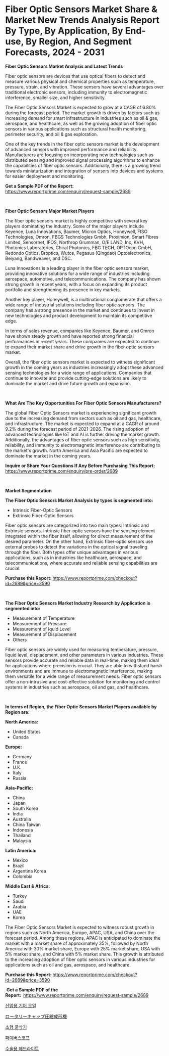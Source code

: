 <p><h1>Fiber Optic Sensors Market Share & Market New Trends Analysis Report By Type, By Application, By End-use, By Region, And Segment Forecasts, 2024 - 2031</h1></p><p><strong>Fiber Optic Sensors Market Analysis and Latest Trends</strong></p>
<p><p>Fiber optic sensors are devices that use optical fibers to detect and measure various physical and chemical properties such as temperature, pressure, strain, and vibration. These sensors have several advantages over traditional electronic sensors, including immunity to electromagnetic interference, smaller size, and higher sensitivity.</p><p>The Fiber Optic Sensors Market is expected to grow at a CAGR of 6.80% during the forecast period. The market growth is driven by factors such as increasing demand for smart infrastructure in industries such as oil & gas, aerospace, and healthcare, as well as the growing adoption of fiber optic sensors in various applications such as structural health monitoring, perimeter security, and oil & gas exploration.</p><p>One of the key trends in the fiber optic sensors market is the development of advanced sensors with improved performance and reliability. Manufacturers are focusing on incorporating new technologies such as distributed sensing and improved signal processing algorithms to enhance the capabilities of fiber optic sensors. Additionally, there is a growing trend towards miniaturization and integration of sensors into devices and systems for easier deployment and monitoring.</p></p>
<p><strong>Get a Sample PDF of the Report:&nbsp;</strong> <a href="https://www.reportprime.com/enquiry/request-sample/2689">https://www.reportprime.com/enquiry/request-sample/2689</a></p>
<p>&nbsp;</p>
<p><strong>Fiber Optic Sensors Major Market Players</strong></p>
<p><p>The fiber optic sensors market is highly competitive with several key players dominating the industry. Some of the major players include Keyence, Luna Innovations, Baumer, Micron Optics, Honeywell, FISO Technologies, Omron, FBGS Technologies Gmbh, Proximion, Smart Fibres Limited, Sensornet, IFOS, Northrop Grumman, O/E LAND, Inc, KVH, Photonics Laboratories, Chiral Photonics, FBG TECH, OPTOcon GmbH, Redondo Optics, Broptics, Wutos, Pegasus (Qingdao) Optoelectronics, Beiyang, Bandweaver, and DSC. </p><p>Luna Innovations is a leading player in the fiber optic sensors market, providing innovative solutions for a wide range of industries including aerospace, automotive, and telecommunications. The company has shown strong growth in recent years, with a focus on expanding its product portfolio and strengthening its presence in key markets.</p><p>Another key player, Honeywell, is a multinational conglomerate that offers a wide range of industrial solutions including fiber optic sensors. The company has a strong presence in the market and continues to invest in new technologies and product development to maintain its competitive edge.</p><p>In terms of sales revenue, companies like Keyence, Baumer, and Omron have shown steady growth and have reported strong financial performances in recent years. These companies are expected to continue to expand their market share and drive growth in the fiber optic sensors market.</p><p>Overall, the fiber optic sensors market is expected to witness significant growth in the coming years as industries increasingly adopt these advanced sensing technologies for a wide range of applications. Companies that continue to innovate and provide cutting-edge solutions are likely to dominate the market and drive future growth and expansion.</p></p>
<p>&nbsp;</p>
<p><strong>What Are The Key Opportunities For Fiber Optic Sensors Manufacturers?</strong></p>
<p><p>The global Fiber Optic Sensors market is experiencing significant growth due to the increasing demand from sectors such as oil and gas, healthcare, and infrastructure. The market is expected to expand at a CAGR of around 9.2% during the forecast period of 2021-2026. The rising adoption of advanced technologies like IoT and AI is further driving the market growth. Additionally, the advantages of fiber optic sensors such as high sensitivity, reliability, and immunity to electromagnetic interference are contributing to the market's growth. North America and Asia Pacific are expected to dominate the market in the coming years.</p></p>
<p><strong>Inquire or Share Your Questions If Any Before Purchasing This Report:</strong> <a href="https://www.reportprime.com/enquiry/pre-order/2689">https://www.reportprime.com/enquiry/pre-order/2689</a></p>
<p>&nbsp;</p>
<p><strong>Market Segmentation</strong></p>
<p><strong>The Fiber Optic Sensors Market Analysis by types is segmented into:</strong></p>
<p><ul><li>Intrinsic Fiber-Optic Sensors</li><li>Extrinsic Fiber-Optic Sensors</li></ul></p>
<p><p>Fiber optic sensors are categorized into two main types: Intrinsic and Extrinsic sensors. Intrinsic fiber-optic sensors have the sensing element integrated within the fiber itself, allowing for direct measurement of the desired parameter. On the other hand, Extrinsic fiber-optic sensors use external probes to detect the variations in the optical signal traveling through the fiber. Both types offer unique advantages in various applications, such as in industries like healthcare, aerospace, and telecommunications, where accurate and reliable sensing capabilities are crucial.</p></p>
<p><strong>Purchase this Report:&nbsp;</strong><a href="https://www.reportprime.com/checkout?id=2689&price=3590">https://www.reportprime.com/checkout?id=2689&price=3590</a></p>
<p>&nbsp;</p>
<p><strong>The Fiber Optic Sensors Market Industry Research by Application is segmented into:</strong></p>
<p><ul><li>Measurement of Temperature</li><li>Measurement of Pressure</li><li>Measurement of Iquid Level</li><li>Measurement of Displacement</li><li>Others</li></ul></p>
<p><p>Fiber optic sensors are widely used for measuring temperature, pressure, liquid level, displacement, and other parameters in various industries. These sensors provide accurate and reliable data in real-time, making them ideal for applications where precision is crucial. They are able to withstand harsh environments and are immune to electromagnetic interference, making them versatile for a wide range of measurement needs. Fiber optic sensors offer a non-intrusive and cost-effective solution for monitoring and control systems in industries such as aerospace, oil and gas, and healthcare.</p></p>
<p>&nbsp;</p>
<p><strong>In terms of Region, the Fiber Optic Sensors Market Players available by Region are:</strong></p>
<p>
    <p> <strong> North America: </strong>
        <ul>
            <li>United States</li>
            <li>Canada</li>
        </ul>
        </p> 
    <p> <strong> Europe: </strong>
        <ul>
            <li>Germany</li>
            <li>France</li>
            <li>U.K.</li>
            <li>Italy</li>
            <li>Russia</li>
        </ul>
        </p> 
    <p> <strong> Asia-Pacific: </strong>
        <ul>
            <li>China</li>
            <li>Japan</li>
            <li>South Korea</li>
            <li>India</li>
            <li>Australia</li>
            <li>China Taiwan</li>
            <li>Indonesia</li>
            <li>Thailand</li>
            <li>Malaysia</li>
        </ul>
        </p> 
    <p> <strong> Latin America: </strong>
        <ul>
            <li>Mexico</li>
            <li>Brazil</li>
            <li>Argentina Korea</li>
            <li>Colombia</li>
        </ul>
        </p> 
    <p> <strong> Middle East & Africa: </strong>
        <ul>
            <li>Turkey</li>
            <li>Saudi</li>
            <li>Arabia</li>
            <li>UAE</li>
            <li>Korea</li>
        </ul>
    </p>
    </p>
<p><p>The Fiber Optic Sensors Market is expected to witness robust growth in regions such as North America, Europe, APAC, USA, and China over the forecast period. Among these regions, APAC is anticipated to dominate the market with a market share of approximately 35%, followed by North America with 30% market share, Europe with 25% market share, USA with 5% market share, and China with 5% market share. This growth is attributed to the increasing adoption of fiber optic sensors in various industries for applications such as oil and gas, aerospace, and healthcare.</p></p>
<p><strong>Purchase this Report: </strong><a href="https://www.reportprime.com/checkout?id=2689&price=3590">https://www.reportprime.com/checkout?id=2689&price=3590</a></p>
<p>&nbsp;<strong>Get a Sample PDF of the Report:&nbsp;&nbsp;</strong><a href="https://www.reportprime.com/enquiry/request-sample/2689">https://www.reportprime.com/enquiry/request-sample/2689</a></p>
<p><strong></strong></p>
<p><p><a href="https://medium.com/@arthuralety6767836754/2024-2031-%EA%B8%B0%EA%B0%84%EC%9D%84-%EC%9C%84%ED%95%9C-%EC%82%B0%EC%97%85-%EA%B8%B0%EC%96%B4-%EC%98%A4%EC%9D%BC-%EC%8B%9C%EC%9E%A5-%EB%8F%99%ED%96%A5-%EB%B0%8F-%EC%8B%9C%EC%9E%A5-%EB%B6%84%EC%84%9D%EC%9D%84-%EC%98%88%EC%B8%A1%ED%95%A9%EB%8B%88%EB%8B%A4-a85514784756">산업용 기어 오일</a></p><p><a href="https://github.com/AriMuller2009/Market-Research-Report-List-1/blob/main/481648212145.md">ロータリーキャップ圧縮成形機</a></p><p><a href="https://medium.com/@duculucescu2022/%EC%BB%B4%ED%8C%A9%ED%8A%B8-%EA%B5%B4%EC%82%AD%EA%B8%B0-%EC%8B%9C%EC%9E%A5-%EB%B6%84%EC%84%9D-%EA%B8%80%EB%A1%9C%EB%B2%8C-%EC%82%B0%EC%97%85-%EC%A0%84%EB%A7%9D%EA%B3%BC-%EC%98%88%EC%B8%A1-2024%EB%85%84%EB%B6%80%ED%84%B0-2031%EB%85%84%EA%B9%8C%EC%A7%80-3017a7ea7823">소형 굴삭기</a></p><p><a href="https://github.com/JeromeRtyau89966/Market-Research-Report-List-1/blob/main/579448711414.md">파이버스코프</a></p><p><a href="https://github.com/TimmyMann6767/Market-Research-Report-List-1/blob/main/639671711413.md">수술용 헤드라이트</a></p></p>